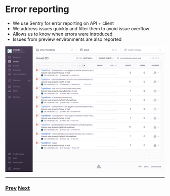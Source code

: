 # Error reporting

- We use Sentry for error reporting on API + client
- We address issues quickly and filter them to avoid issue overflow
- Allows us to know when errors were introduced
- Issues from preview environments are also reported

<div style="text-align:center"><img src="https://github.com/erik-beus/cph-react/raw/master/assets/sentry.png" alt="Cylindo video presentation"/></div>

---

### [Prev](./05.md) [Next](./07.md)
